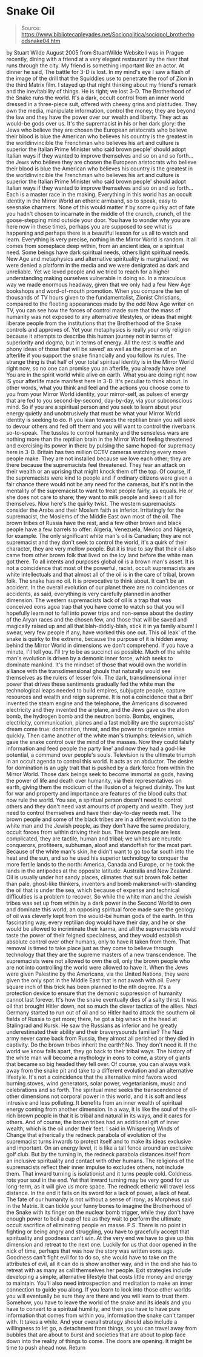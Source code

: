 # Snake Oil

> Source: https://www.bibliotecapleyades.net/Sociopolitica/sociopol_brotherhoodsnake04.htm

by Stuart Wilde August 2005
from StuartWilde Website
I was in Prague recently, dining with a friend at a very elegant restaurant by the river that runs through the city. My friend is something important like an actor. At dinner he said, The battle for 3-D is lost. In my mind's eye I saw a flash of the image of the drill that the Squiddies use to penetrate the roof of Zion in the third Matrix film. I stayed up that night thinking about my friend's remark and the inevitability of things. He is right; we lost 3-D. The Brotherhood of the Snake runs the world. It's a dark, occult control from an inner world dressed in a three-piece suit, offered with cheesy grins and platitudes. They own the media, manipulate information, control the money; they are beyond the law and they have the power over our wealth and liberty. They act as would-be gods over us. It's the supremacist in his or her dark glory:
the Jews who believe they are chosen the European aristocrats who believe their blood is blue the American who believes his country is the greatest in the worldinvincible the Frenchman who believes his art and culture is superior the Italian Prime Minister who said brown people' should adopt Italian ways if they wanted to improve themselves and so on and so forth...
the Jews who believe they are chosen
the European aristocrats who believe their blood is blue
the American who believes his country is the greatest in the worldinvincible
the Frenchman who believes his art and culture is superior
the Italian Prime Minister who said brown people' should adopt Italian ways if they wanted to improve themselves
and so on and so forth...
Each is a master race in the making. Everything in this world has an occult identity in the Mirror World an etheric armband, so to speak, easy to seesnake charmers. None of this would matter if by some quirky act of fate you hadn't chosen to incarnate in the middle of the crunch, crunch, of the goose-stepping mind outside your door. You have to wonder why you are here now in these times, perhaps you are supposed to see what is happening and perhaps there is a beautiful lesson for us all to watch and learn. Everything is very precise, nothing in the Mirror World is random. It all comes from someplace deep within, from an ancient idea, or a spiritual need. Some beings have dark spiritual needs, others light spiritual needs. New Age and metaphysics and alternative spirituality is marginalized; we were denied a platform in the media and we were denigrated as dark and unreliable. Yet we loved people and we tried to reach for a higher understanding making ourselves vulnerable in doing so. In a miraculous way we made enormous headway, given that we only had a few New Age bookshops and word-of-mouth promotion.
When you compare the ten of thousands of TV hours given to the fundamentalist, Zionist Christians, compared to the fleeting appearances made by the odd New Age writer on TV, you can see how the forces of control made sure that the mass of humanity was not exposed to any alternative lifestyles, or ideas that might liberate people from the institutions that the Brotherhood of the Snake controls and approves of. Yet your metaphysics is really your only religion because it attempts to describe this human journey not in terms of superiority and dogma, but in terms of energy. All the rest is waffle and phony ideas of those that will be saved' as well as the promise of an afterlife if you support the snake financially and you follow its rules. The strange thing is that half of your total spiritual identity is in the Mirror World right now, so no one can promise you an afterlife, you already have one! You are in the spirit world while alive on earth. What you are doing right now IS your afterlife made manifest here in 3-D. It's peculiar to think about. In other words, what you think and feel and the actions you choose come to you from your Mirror World identity, your mirror-self, as pulses of energy that are fed to you second-by-second, day-by-day, via your subconscious mind. So if you are a spiritual person and you seek to learn about your energy quietly and unobtrusively that must be what your Mirror World identity is seeking to do. If you lean towards the reptilian brain you will seek to devour others and fed off them and you will want to control the riverbank so-to-speak. The tussles to control humanity and the senseless wars are nothing more than the reptilian brain in the Mirror World feeling threatened and exercising its power in there by pulsing the same hoped-for supremacy here in 3-D. Britain has two million CCTV cameras watching every move people make. They are not installed because we love each other; they are there because the supremacists feel threatened.
They fear an attack on their wealth or an uprising that might knock them off the top. Of course, if the supremacists were kind to people and if ordinary citizens were given a fair chance there would not be any need for the cameras, but it's not in the mentality of the supremacist to want to treat people fairly, as equals. He or she does not care to share; they want to milk people and keep it all for themselves. Now here's the quirky twist. The western supremacists consider the Arabs and their Moslem faith as inferior. Irritatingly for the supremacist, the Moslems of the Middle East own most of the oil. The brown tribes of Russia have the rest, and a few other brown and black people have a few barrels to offer: Algeria, Venezuela, Mexico and Nigeria, for example.
The only significant white man's oil is Canadian; they are not supremacist and they don't seek to control the world, it's a quirk of their character, they are very mellow people. But it is true to say that their oil also came from other brown folk that lived on the icy land before the white man got there. To all intents and purposes global oil is a brown man's asset. It is not a coincidence that most of the powerful, racist, occult supremacists are white intellectuals and that almost all of the oil is in the care of tribal, brown folk. The snake has no oil. It is provocative to think about. It can't be an accident. In the overall evolution of our planet there are no coincidences or accidents, as said, everything is very carefully planned in another dimension. The western supremacists lack of oil is a trap that was conceived eons agoa trap that you have come to watch so that you will hopefully learn not to fall into power trips and non-sense about the destiny of the Aryan races and the chosen few, and those that will be saved and magically raised up and all that blah-diddly-blah, stick it in ya family album! I swear, very few people if any, have worked this one out. This oil leak' of the snake is quirky to the extreme, because the purpose of it is hidden away behind the Mirror World in dimensions we don't comprehend. If you have a minute, I'll tell you. I'll try to be as succinct as possible. Much of the white man's evolution is driven by a demonic inner force, which seeks to dominate mankind. It's the mindset of those that would own the world in alliance with the transdimensional ghouls that naturally would see themselves as the rulers of lesser folk.
The dark, transdimensional inner power that drives these sentiments gradually fed the white man the technological leaps needed to build empires, subjugate people, capture resources and wealth and reign supreme. It is not a coincidence that a Brit' invented the steam engine and the telephone, the Americans discovered electricity and they invented the airplane, and the Jews gave us the atom bomb, the hydrogen bomb and the neutron bomb. Bombs, engines, electricity, communication, planes and a fast mobility are the supremacists' dream come true: domination, threat, and the power to organize armies quickly. Then came another of the white man's triumphs: television, which gave the snake control over the mind of the masses. Now they could falsify information and feed people the party line' and now they had a god-like potential, a command over people's souls. Television is the ultimate triumph in an occult agenda to control this world. It acts as an abductor. The desire for domination is an ugly trait that is pushed by a dark force from within the Mirror World. Those dark beings seek to become immortal as gods, having the power of life and death over humanity, via their representatives on earth, giving them the modicum of the illusion of a feigned divinity. The lust for war and property and importance are features of the blood cults that now rule the world. You see, a spiritual person doesn't need to control others and they don't need vast amounts of property and wealth. They just need to control themselves and have their day-to-day needs met. The brown people and some of the black tribes are in a different evolution to the white man and the Jewish people, as they don't have the same predatory, occult forces from within driving their bus. The brown people are less complicated, they are tactile, human and tribal; we whites are neurotic conquerors, profiteers, subhuman, aloof and standoffish for the most part. Because of the white man's skin, he didn't want to go too far south into the heat and the sun, and so he used his superior technology to conquer the more fertile lands to the north: America, Canada and Europe, or he took the lands in the antipodes at the opposite latitude: Australia and New Zealand.
Oil is usually under hot sandy places, climates that suit brown folk better than pale, ghost-like thinkers, inventors and bomb makersnot-with-standing the oil that is under the sea, which because of expense and technical difficulties is a problem to recover. So while the white man and the Jewish tribes was set up from within by a dark power in the Second World to own and dominate this world, an opposing spiritual force made sure the geology of oil was cleverly kept from the would-be human gods of the earth. In this fascinating way, every reptilian dog would have their day, and he or she would be allowed to incriminate their karma, and all the supremacists would taste the power of their feigned specialness, and they would establish absolute control over other humans, only to have it taken from them. That removal is timed to take place just as they come to believe through technology that they are the supreme masters of a new transcendence. The supremacists were not allowed to own the oil, only the brown people who are not into controlling the world were allowed to have it. When the Jews were given Palestine by the Americans, via the United Nations, they were given the only spot in the Middle East that is not awash with oil. Every square inch of this trick has been planned to the nth degree. It's a protection device to ensure that the demonic suppression of humanity cannot last forever. It's how the snake eventually dies of a salty thirst. It was oil that brought Hitler down, not so much the clever tactics of the allies. Nazi Germany started to run out of oil and so Hitler had to attack the southern oil fields of Russia to get more; there, he got a big whack in the head at Stalingrad and Kursk. He saw the Russians as inferior and he greatly underestimated their ability and their braverysounds familiar? The Nazi army never came back from Russia, they almost all perished or they died in captivity. Do the brown tribes inherit the earth? No. They don't need it. If the world we know falls apart, they go back to their tribal ways. The history of the white man will become a mythology in eons to come, a story of giants that became so big headed they fell over. Of course, you can always walk away from the snake pit and take to a different evolution and an alternative lifestyle. It's not a coincidence that the alternative mind favors wood burning stoves, wind generators, solar power, vegetarianism, music and celebrations and so forth.
The spiritual mind seeks the transcendence of other dimensions not corporal power in this world, and it is soft and less intrusive and less polluting. It benefits from an inner wealth of spiritual energy coming from another dimension. In a way, it is like the soul of the oil-rich brown people in that it is tribal and natural in its ways, and it cares for others. And of course, the brown tribes had an additional gift of inner wealth, which is the oil under their feet. I said in Whispering Winds of Change that etherically the redneck parabola of evolution of the supremacist turns inwards to protect itself and to make its ideas exclusive and important. On an energy level, it is like a tall fence around an exclusive golf club. But by the turning in, the redneck parabola distances itself from an inclusive spirituality and contact with other humans.
The religions of the supremacists reflect their inner impulse to excludes others, not include them. That inward turning is isolationist and it turns people cold. Coldness rots your soul in the end. Yet that inward turning may be very good for us long-term, as it will give us more space. The redneck etheric will travel less distance. In the end it falls on its sword for a lack of power, a lack of heat. The fate of our humanity is not without a sense of irony, as Morpheus said in the Matrix. It can tickle your funny bones to imagine the Brotherhood of the Snake with its finger on the nuclear bomb trigger, while they don't have enough power to boil a cup of tea as they wait to perform the ultimate occult sacrifice of eliminating people en masse.
P.S.
There is no point in fighting or being angry and struggling, you have to gracefully accept that spirituality and goodness can't win. At the very end we have to give up this dimension and retreat to the next one. Luckily for us that door opened in the nick of time, perhaps that was how the story was written eons ago. Goodness can't fight evil for to do so, she would have to take on the attributes of evil, all it can do is show another way, and in the end she has to retreat with as many as call themselves her people.
Exit strategies include developing a simple, alternative lifestyle that costs little money and energy to maintain. You'll also need introspection and meditation to make an inner connection to guide you along. If you learn to look into those other worlds you will eventually be sure they are there and you will learn to trust them. Somehow, you have to leave the world of the snake and its ideals and you have to convert to a spiritual humility, and then you have to have pure information that comes from within you, information the snake can't tamper with. It takes a while.
And your overall strategy should also include a willingness to let go, a detachment from things, so you can travel away from bubbles that are about to burst and societies that are about to plop face down into the reality of things to come.
The doors are opening. It might be time to push ahead now.
Return
